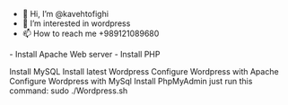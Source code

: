 - 👋 Hi, I’m @kavehtofighi
- 👀 I’m interested in wordpress
- 📫 How to reach me +989121089680
<UI>
- Install Apache Web server
- Install PHP

Install MySQL
Install latest Wordpress
Configure Wordpress with Apache
Configure Wordpress with MySql
Install PhpMyAdmin
</UI>
just run this command:
sudo ./Wordpress.sh

